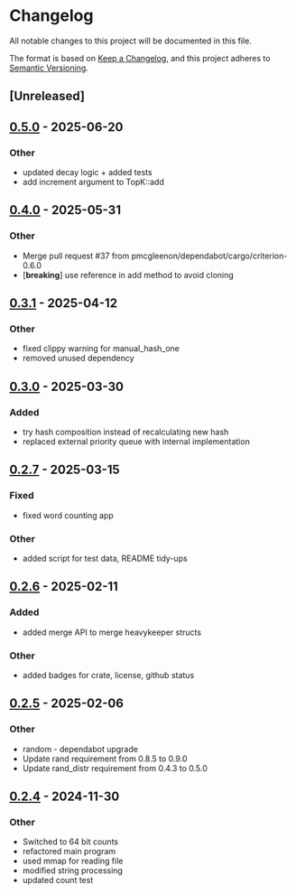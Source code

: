 # Changelog

All notable changes to this project will be documented in this file.

The format is based on [Keep a Changelog](https://keepachangelog.com/en/1.0.0/),
and this project adheres to [Semantic Versioning](https://semver.org/spec/v2.0.0.html).

## [Unreleased]

## [0.5.0](https://github.com/pmcgleenon/heavykeeper-rs/compare/v0.4.0...v0.5.0) - 2025-06-20

### Other

- updated decay logic + added tests
- add increment argument to TopK::add

## [0.4.0](https://github.com/pmcgleenon/heavykeeper-rs/compare/v0.3.1...v0.4.0) - 2025-05-31

### Other

- Merge pull request #37 from pmcgleenon/dependabot/cargo/criterion-0.6.0
- [**breaking**] use reference in add method to avoid cloning

## [0.3.1](https://github.com/pmcgleenon/heavykeeper-rs/compare/v0.3.0...v0.3.1) - 2025-04-12

### Other

- fixed clippy warning for manual_hash_one
- removed unused dependency

## [0.3.0](https://github.com/pmcgleenon/heavykeeper-rs/compare/v0.2.7...v0.3.0) - 2025-03-30

### Added

- try hash composition instead of recalculating new hash
- replaced external priority queue with internal implementation


## [0.2.7](https://github.com/pmcgleenon/heavykeeper-rs/compare/v0.2.6...v0.2.7) - 2025-03-15

### Fixed

- fixed word counting app

### Other

- added script for test data, README tidy-ups

## [0.2.6](https://github.com/pmcgleenon/heavykeeper-rs/compare/v0.2.5...v0.2.6) - 2025-02-11

### Added

- added merge API to merge heavykeeper structs

### Other

- added badges for crate, license, github status

## [0.2.5](https://github.com/pmcgleenon/heavykeeper-rs/compare/v0.2.4...v0.2.5) - 2025-02-06

### Other

- random - dependabot upgrade
- Update rand requirement from 0.8.5 to 0.9.0
- Update rand_distr requirement from 0.4.3 to 0.5.0

## [0.2.4](https://github.com/pmcgleenon/heavykeeper-rs/compare/v0.2.3...v0.2.4) - 2024-11-30

### Other

- Switched to 64 bit counts
- refactored main program
- used mmap for reading file
- modified string processing
- updated count test
